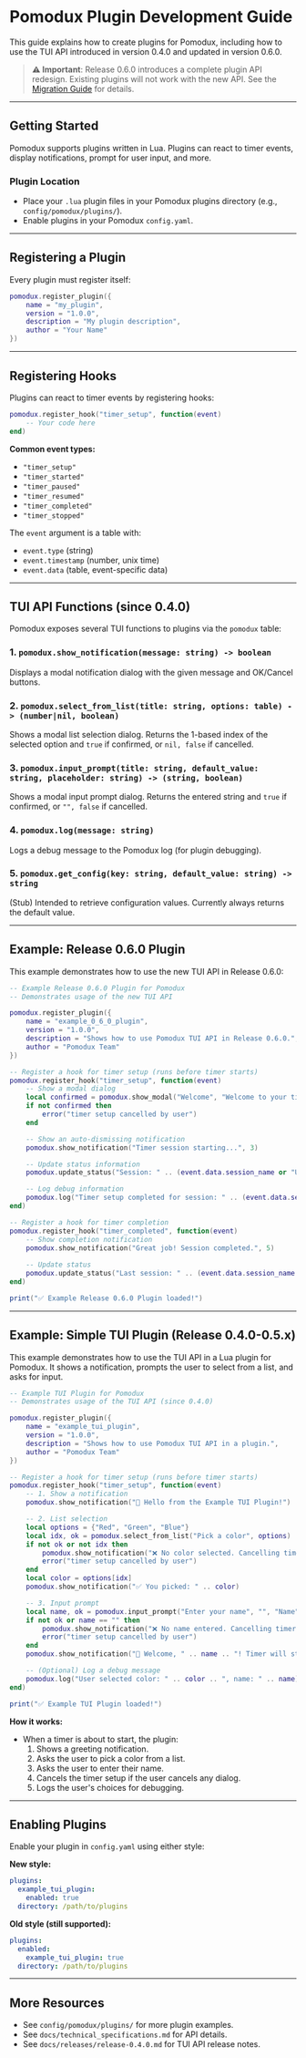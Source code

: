 # Pomodux Plugin Development Guide

This guide explains how to create plugins for Pomodux, including how to use the TUI API introduced in version 0.4.0 and updated in version 0.6.0.

> **⚠️ Important**: Release 0.6.0 introduces a complete plugin API redesign. Existing plugins will not work with the new API. See the [Migration Guide](backlog/release-0.6.0-migration-guide.md) for details.

---

## Getting Started

Pomodux supports plugins written in Lua. Plugins can react to timer events, display notifications, prompt for user input, and more.

### Plugin Location
- Place your `.lua` plugin files in your Pomodux plugins directory (e.g., `config/pomodux/plugins/`).
- Enable plugins in your Pomodux `config.yaml`.

---

## Registering a Plugin

Every plugin must register itself:

```lua
pomodux.register_plugin({
    name = "my_plugin",
    version = "1.0.0",
    description = "My plugin description",
    author = "Your Name"
})
```

---

## Registering Hooks

Plugins can react to timer events by registering hooks:

```lua
pomodux.register_hook("timer_setup", function(event)
    -- Your code here
end)
```

**Common event types:**
- `"timer_setup"`
- `"timer_started"`
- `"timer_paused"`
- `"timer_resumed"`
- `"timer_completed"`
- `"timer_stopped"`

The `event` argument is a table with:
- `event.type` (string)
- `event.timestamp` (number, unix time)
- `event.data` (table, event-specific data)

---

## TUI API Functions (since 0.4.0)

Pomodux exposes several TUI functions to plugins via the `pomodux` table:

### 1. `pomodux.show_notification(message: string) -> boolean`
Displays a modal notification dialog with the given message and OK/Cancel buttons.

### 2. `pomodux.select_from_list(title: string, options: table) -> (number|nil, boolean)`
Shows a modal list selection dialog. Returns the 1-based index of the selected option and `true` if confirmed, or `nil, false` if cancelled.

### 3. `pomodux.input_prompt(title: string, default_value: string, placeholder: string) -> (string, boolean)`
Shows a modal input prompt dialog. Returns the entered string and `true` if confirmed, or `"", false` if cancelled.

### 4. `pomodux.log(message: string)`
Logs a debug message to the Pomodux log (for plugin debugging).

### 5. `pomodux.get_config(key: string, default_value: string) -> string`
(Stub) Intended to retrieve configuration values. Currently always returns the default value.

---

## Example: Release 0.6.0 Plugin

This example demonstrates how to use the new TUI API in Release 0.6.0:

```lua
-- Example Release 0.6.0 Plugin for Pomodux
-- Demonstrates usage of the new TUI API

pomodux.register_plugin({
    name = "example_0_6_0_plugin",
    version = "1.0.0",
    description = "Shows how to use Pomodux TUI API in Release 0.6.0.",
    author = "Pomodux Team"
})

-- Register a hook for timer setup (runs before timer starts)
pomodux.register_hook("timer_setup", function(event)
    -- Show a modal dialog
    local confirmed = pomodux.show_modal("Welcome", "Welcome to your timer session!")
    if not confirmed then
        error("timer setup cancelled by user")
    end

    -- Show an auto-dismissing notification
    pomodux.show_notification("Timer session starting...", 3)

    -- Update status information
    pomodux.update_status("Session: " .. (event.data.session_name or "Unknown"))

    -- Log debug information
    pomodux.log("Timer setup completed for session: " .. (event.data.session_name or "Unknown"))
end)

-- Register a hook for timer completion
pomodux.register_hook("timer_completed", function(event)
    -- Show completion notification
    pomodux.show_notification("Great job! Session completed.", 5)
    
    -- Update status
    pomodux.update_status("Last session: " .. (event.data.session_name or "Unknown"))
end)

print("✅ Example Release 0.6.0 Plugin loaded!")
```

---

## Example: Simple TUI Plugin (Release 0.4.0-0.5.x)

This example demonstrates how to use the TUI API in a Lua plugin for Pomodux. It shows a notification, prompts the user to select from a list, and asks for input.

```lua
-- Example TUI Plugin for Pomodux
-- Demonstrates usage of the TUI API (since 0.4.0)

pomodux.register_plugin({
    name = "example_tui_plugin",
    version = "1.0.0",
    description = "Shows how to use Pomodux TUI API in a plugin.",
    author = "Pomodux Team"
})

-- Register a hook for timer setup (runs before timer starts)
pomodux.register_hook("timer_setup", function(event)
    -- 1. Show a notification
    pomodux.show_notification("👋 Hello from the Example TUI Plugin!")

    -- 2. List selection
    local options = {"Red", "Green", "Blue"}
    local idx, ok = pomodux.select_from_list("Pick a color", options)
    if not ok or not idx then
        pomodux.show_notification("❌ No color selected. Cancelling timer setup.")
        error("timer setup cancelled by user")
    end
    local color = options[idx]
    pomodux.show_notification("✅ You picked: " .. color)

    -- 3. Input prompt
    local name, ok = pomodux.input_prompt("Enter your name", "", "Name")
    if not ok or name == "" then
        pomodux.show_notification("❌ No name entered. Cancelling timer setup.")
        error("timer setup cancelled by user")
    end
    pomodux.show_notification("👋 Welcome, " .. name .. "! Timer will start now.")

    -- (Optional) Log a debug message
    pomodux.log("User selected color: " .. color .. ", name: " .. name)
end)

print("✅ Example TUI Plugin loaded!")
```

**How it works:**
- When a timer is about to start, the plugin:
  1. Shows a greeting notification.
  2. Asks the user to pick a color from a list.
  3. Asks the user to enter their name.
  4. Cancels the timer setup if the user cancels any dialog.
  5. Logs the user's choices for debugging.

---

## Enabling Plugins

Enable your plugin in `config.yaml` using either style:

**New style:**
```yaml
plugins:
  example_tui_plugin:
    enabled: true
  directory: /path/to/plugins
```
**Old style (still supported):**
```yaml
plugins:
  enabled:
    example_tui_plugin: true
  directory: /path/to/plugins
```

---

## More Resources
- See `config/pomodux/plugins/` for more plugin examples.
- See `docs/technical_specifications.md` for API details.
- See `docs/releases/release-0.4.0.md` for TUI API release notes. 
